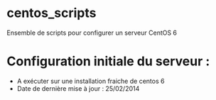 centos_scripts
==============

Ensemble de scripts pour configurer un serveur CentOS 6

Configuration initiale du serveur :
===================================
- A exécuter sur une installation fraiche de centos 6
- Date de dernière mise à jour : 25/02/2014
